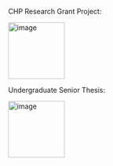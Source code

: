 CHP Research Grant Project: 

[<img width="115" alt="image" src="https://user-images.githubusercontent.com/130004911/230825092-01b22b3b-5bcb-4fcb-bb97-142286bbb9bb.png">](https://d7.cs.illinois.edu/projects/Daily-Weather-Waves-of-Daily-High-Temperatures/)

Undergraduate Senior Thesis:

[<img width="115" alt="image" src="https://user-images.githubusercontent.com/130004911/230824576-39b675f1-e72b-453b-a525-cacdc356d3b1.png">](https://vis.cs.illinois.edu/weather/temperature-radial/)


